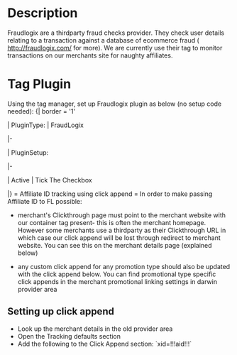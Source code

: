 
# Description

Fraudlogix are a thirdparty fraud checks provider. They check user
details relating to a transaction against a database of ecommerce fraud
( <http://fraudlogix.com/> for more). We are currently use their tag to
monitor transactions on our merchants site for naughty affiliates.

# Tag Plugin

Using the tag manager, set up Fraudlogix plugin as below (no setup code
needed):
{\| border = '1'

\| PluginType: \| FraudLogix

\|-

\| PluginSetup:

\|-

\| Active \| Tick The Checkbox

\|}
= Affiliate ID tracking using click append = In order to make passing
Affiliate ID to FL possible:

- merchant's Clickthrough page must point to the merchant website with
  our container tag present- this is often the merchant homepage.
  However some merchants use a thirdparty as their Clickthrough URL in
  which case our click append will be lost through redirect to merchant
  website. You can see this on the merchant details page (explained
  below)

<!-- -->

- any custom click append for any promotion type should also be updated
  with the click append below. You can find promotional type specific
  click appends in the merchant promotional linking settings in darwin
  provider area

## Setting up click append

- Look up the merchant details in the old provider area
- Open the Tracking defaults section
- Add the following to the Click Append section: \`xid=!!!aid!!!\`